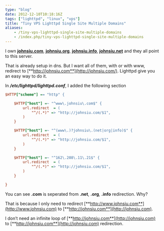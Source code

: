 ```yaml
---
type: "blog"
date: 2012-12-10T10:18:16Z
tags: ["lighttpd", "linux", "vps"]
title: "Tiny VPS Lighttpd Single Site Multiple Domains"
aliases:
    - /tiny-vps-lighttpd-single-site-multiple-domains
    - /index.php/tiny-vps-lighttpd-single-site-multiple-domains
---
```


 I own [**johnsiu.com**](http://johnsiu.com), [**johnsiu.org**](http://johnsiu.org), [**johnsiu.info**](http://johnsiu.info), [**johnsiu.net**](http://johnsiu.net) and they all point to this server.
 <!--more-->
 That is already setup in dns. But I want all of them, with or with www, redirect to [**http://johnsiu.com**](http://johnsiu.com/). Lighttpd give you an easy way to do it.

In ***/etc/lighttpd/lighttpd.conf***, I added the following section

```ini
$HTTP["scheme"] == "http" {

    $HTTP["host"] =~ "^www\.johnsiu\.com$" {
        url.redirect  = (
            "^/(.*)" => "http://johnsiu.com/$1",
        )
    }

    $HTTP["host"] =~ "^(www\.)?johnsiu\.(net|org|info)$" {
        url.redirect  = (
            "^/(.*)" => "http://johnsiu.com/$1",
        )
    }

    $HTTP["host"] =~ "^162\.208\.11\.21$" {
        url.redirect  = (
            "^/(.*)" => "http://johnsiu.com/$1",
        )
    }

}
```

You can see **.com** is seperated from **.net**, **.org**, **.info** redirection. Why?

That is because I only need to redirect [**http://www.johnsiu.com**](http://www.johnsiu.com) to [**http://johnsiu.com**](http://johnsiu.com).

I don’t need an infinite loop of [**http://johnsiu.com**](http://johnsiu.com) to [**http://johnsiu.com**](http://johnsiu.com) redirection.
